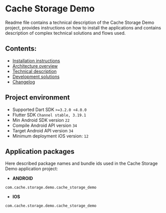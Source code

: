 # Cache Storage Demo

Readme file contains a technical description of the Cache Storage Demo project, provides instructions on how to install the applications and contains description of complex technical solutions and flows used. 

## Contents:

* [Installation instructions](docs/INSTALL_INSTRUCTION.md)
* [Architecture overview](docs/ARCH_OVERVIEW.md)
* [Technical description](docs/TECH_DESCRIPTION.md)
* [Development solutions](docs/dev_solutions/DEV_SOLUTIONS.md)
* [Changelog](CHANGELOG.md)

## Project environment

* Supported Dart SDK `>=3.2.0 <4.0.0`
* Flutter SDK `Channel stable, 3.19.1` 
* Min Android SDK version `22` 
* Compile Android API version `34` 
* Target Android API version `34`
* Minimum deployment iOS version: `12` 

## Application packages

Here described package names and bundle ids used in the Cache Storage Demo application project:

* **ANDROID**


`com.cache.storage.demo.cache_storage_demo`

* **IOS**


`com.cache.storage.demo.cache_storage_demo`



